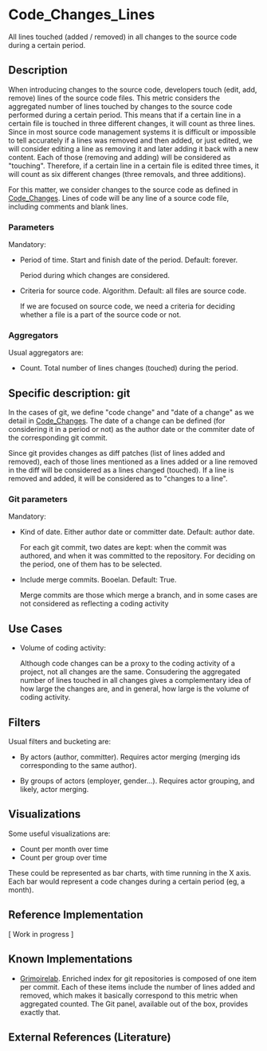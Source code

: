 # Code_Changes_Lines

All lines touched (added / removed)
in all changes to the source code during a certain period.

## Description

When introducing changes to the source code, developers touch
(edit, add, remove) lines of the source code files.
This metric considers the aggregated number of lines touched
by changes to the source code performed during a certain period.
This means that if a certain line in a certain file is touched
in three different changes, it will count as three lines.
Since in most source code management systems it is difficult
or impossible to tell accurately if a lines was removed and then
added, or just edited, we will consider editing a line as removing it
and later adding it back with a new content. Each of those
(removing and adding) will be considered as "touching".
Therefore, if a certain line in a certain file is edited three times,
it will count as six different changes (three removals,
and three additions).

For this matter, we consider changes to the source code as
defined in [Code_Changes](Code_Changes.md). Lines of code will
be any line of a source code file, including comments and blank lines.

### Parameters

Mandatory:

* Period of time. Start and finish date of the period. Default: forever.

    Period during which changes are considered.
    
* Criteria for source code. Algorithm. Default: all files are source code.

    If we are focused on source code, we need a criteria for deciding
    whether a file is a part of the source code or not.

### Aggregators

Usual aggregators are:

* Count. Total number of lines changes (touched) during the period.

## Specific description: git

In the cases of git, we define "code change" and "date of a change"
as we detail in [Code_Changes](Code_Changes.md).
The date of a change can be defined (for considering it in a period or not)
as the author date or the commiter date of the corresponding git commit.

Since git provides changes as diff patches (list of lines added and removed),
each of those lines mentioned as a lines added or a line removed in the diff
will be considered as a lines changed (touched).
If a line is removed and added, it will be considered as to "changes to a line".

### Git parameters

Mandatory:

* Kind of date. Either author date or committer date. Default: author date.

    For each git commit, two dates are kept: when the commit was authored,
    and when it was committed to the repository.
    For deciding on the period, one of them has to be selected.

* Include merge commits. Booelan. Default: True.

    Merge commits are
    those which merge a branch, and in some cases are not considered as
    reflecting a coding activity


## Use Cases

* Volume of coding activity:

  Although code changes can be a proxy to the coding activity of a project,
  not all changes are the same. Consudering the aggregated number of
  lines touched in all changes gives a complementary idea of how large
  the changes are, and in general, how large is the volume of coding
  activity.

## Filters

Usual filters and bucketing are:

* By actors (author, committer). Requires actor merging
(merging ids corresponding to the same author).

* By groups of actors (employer, gender...). Requires actor grouping,
and likely, actor merging.

## Visualizations

Some useful visualizations are:

* Count per month over time
* Count per group over time

These could be represented as bar charts, with time running in the X axis.
Each bar would represent a code changes during a certain period (eg, a month).

## Reference Implementation

[ Work in progress ]

## Known Implementations

* [Grimoirelab](https://chaoss.github.io/grimoirelab). Enriched index for git repositories is composed of
one item per commit. Each of these items include the number of lines added
 and removed, which makes it basically correspond to this metric
when aggregated counted.
The Git panel, available out of the box, provides exactly that.


## External References (Literature)
